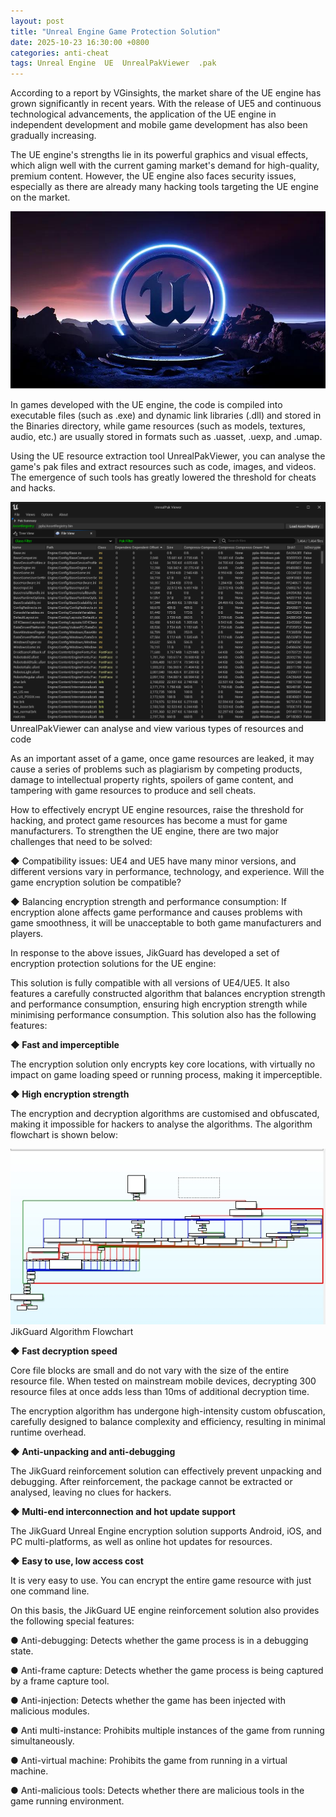 ```yaml
---
layout: post
title: "Unreal Engine Game Protection Solution"
date: 2025-10-23 16:30:00 +0800
categories: anti-cheat
tags: Unreal Engine  UE  UnrealPakViewer  .pak
---
```


According to a report by VGinsights, the market share of the UE engine has grown significantly in recent years. With the release of UE5 and continuous technological advancements, the application of the UE engine in independent development and mobile game development has also been gradually increasing.<!-- more -->

The UE engine's strengths lie in its powerful graphics and visual effects, which align well with the current gaming market's demand for high-quality, premium content. However, the UE engine also faces security issues, especially as there are already many hacking tools targeting the UE engine on the market.

![315_21](/assets/res/2025/102311.jpg)  

In games developed with the UE engine, the code is compiled into executable files (such as .exe) and dynamic link libraries (.dll) and stored in the Binaries directory, while game resources (such as models, textures, audio, etc.) are usually stored in formats such as .uasset, .uexp, and .umap.

Using the UE resource extraction tool UnrealPakViewer, you can analyse the game's pak files and extract resources such as code, images, and videos. The emergence of such tools has greatly lowered the threshold for cheats and hacks.

![315_21](/assets/res/2025/102312.png)  
UnrealPakViewer can analyse and view various types of resources and code

As an important asset of a game, once game resources are leaked, it may cause a series of problems such as plagiarism by competing products, damage to intellectual property rights, spoilers of game content, and tampering with game resources to produce and sell cheats.

How to effectively encrypt UE engine resources, raise the threshold for hacking, and protect game resources has become a must for game manufacturers. To strengthen the UE engine, there are two major challenges that need to be solved:

◆ Compatibility issues: UE4 and UE5 have many minor versions, and different versions vary in performance, technology, and experience. Will the game encryption solution be compatible?

◆ Balancing encryption strength and performance consumption: If encryption alone affects game performance and causes problems with game smoothness, it will be unacceptable to both game manufacturers and players.

In response to the above issues, JikGuard has developed a set of encryption protection solutions for the UE engine:

This solution is fully compatible with all versions of UE4/UE5. It also features a carefully constructed algorithm that balances encryption strength and performance consumption, ensuring high encryption strength while minimising performance consumption. This solution also has the following features:

**◆ Fast and imperceptible**

The encryption solution only encrypts key core locations, with virtually no impact on game loading speed or running process, making it imperceptible.

**◆ High encryption strength**

The encryption and decryption algorithms are customised and obfuscated, making it impossible for hackers to analyse the algorithms. The algorithm flowchart is shown below:

![315_21](/assets/res/2025/102313.jpeg)  
JikGuard Algorithm Flowchart

**◆ Fast decryption speed**

Core file blocks are small and do not vary with the size of the entire resource file. When tested on mainstream mobile devices, decrypting 300 resource files at once adds less than 10ms of additional decryption time.
 
The encryption algorithm has undergone high-intensity custom obfuscation, carefully designed to balance complexity and efficiency, resulting in minimal runtime overhead.

**◆ Anti-unpacking and anti-debugging**

The JikGuard reinforcement solution can effectively prevent unpacking and debugging. After reinforcement, the package cannot be extracted or analysed, leaving no clues for hackers.

**◆ Multi-end interconnection and hot update support**

The JikGuard Unreal Engine encryption solution supports Android, iOS, and PC multi-platforms, as well as online hot updates for resources.

**◆ Easy to use, low access cost**

It is very easy to use. You can encrypt the entire game resource with just one command line.

On this basis, the JikGuard UE engine reinforcement solution also provides the following special features:

● Anti-debugging: Detects whether the game process is in a debugging state.

● Anti-frame capture: Detects whether the game process is being captured by a frame capture tool.

● Anti-injection: Detects whether the game has been injected with malicious modules.

● Anti multi-instance: Prohibits multiple instances of the game from running simultaneously.

● Anti-virtual machine: Prohibits the game from running in a virtual machine.

● Anti-malicious tools: Detects whether there are malicious tools in the game running environment.